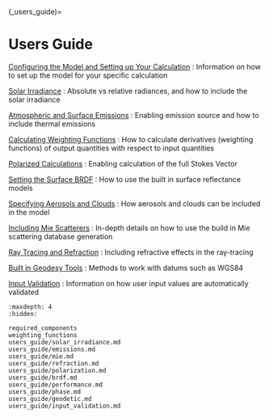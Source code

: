 
(_users_guide)=
# Users Guide


[Configuring the Model and Setting up Your Calculation](required_components.md)
: Information on how to set up the model for your specific calculation

[Solar Irradiance](users_guide/solar_irradiance.md)
: Absolute vs relative radiances, and how to include the solar irradiance

[Atmospheric and Surface Emissions](users_guide/emissions.md)
: Enabling emission source and how to include thermal emissions

[Calculating Weighting Functions](weighting_functions.md)
: How to calculate derivatives (weighting functions) of output quantities with respect to input quantities

[Polarized Calculations](users_guide/polarization.md)
: Enabling calculation of the full Stokes Vector

[Setting the Surface BRDF](users_guide/brdf.md)
: How to use the built in surface reflectance models

[Specifying Aerosols and Clouds](users_guide/aerosols.md)
: How aerosols and clouds can be included in the model

[Including Mie Scatterers](users_guide/mie.md)
: In-depth details on how to use the build in Mie scattering database generation

[Ray Tracing and Refraction](users_guide/refraction.md)
: Including refractive effects in the ray-tracing

[Built in Geodesy Tools](users_guide/geodetic.md)
: Methods to work with datums such as WGS84

[Input Validation](users_guide/input_validation.md)
: Information on how user input values are automatically validated


```{toctree}
:maxdepth: 4
:hidden:

required_components
weighting_functions
users_guide/solar_irradiance.md
users_guide/emissions.md
users_guide/mie.md
users_guide/refraction.md
users_guide/polarization.md
users_guide/brdf.md
users_guide/performance.md
users_guide/phase.md
users_guide/geodetic.md
users_guide/input_validation.md
```
